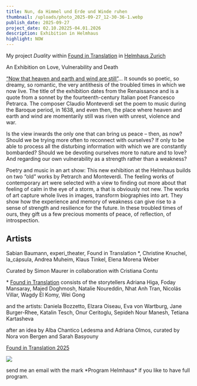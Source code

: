 ```yaml
---
title: Nun, da Himmel und Erde und Winde ruhen
thumbnail: /uploads/photo_2025-09-27_12-30-36-1.webp
publish_date: 2025-09-27
project_date: 02.10.20225-04.01.2026
description: Exhibition in Helmhaus
highlight: NOW
---
```

My project  _Duality_  within [Found in Translation](https://www.expotranskultur.org/en/%C3%BCber-uns) in [Helmhaus Zurich](https://helmhaus.org/en/)

An Exhibition on Love, Vulnerability and Death

[“Now that heaven and earth and wind are still”](https://helmhaus.org/en/exhibitions/nun-da-himmel-und-erde-und-winde-ruhen)… It sounds so poetic, so dreamy, so romantic, the very antithesis of the troubled times in which we now live. The title of the exhibition dates from the Renaissance and is a quote from a sonnet by the fourteenth-century Italian poet Francesco Petrarca. The composer Claudio Monteverdi set the poem to music during the Baroque period, in 1638, and even then, the place where heaven and earth and wind are momentarily still was riven with unrest, violence and war.

Is the view inwards the only one that can bring us peace – then, as now? Should we be trying more often to reconnect with ourselves? If only to be able to process all the disturbing information with which we are constantly bombarded? Should we be devoting ourselves more to nature and to love? And regarding our own vulnerability as a strength rather than a weakness?

Poetry and music in an art show: This new exhibition at the Helmhaus builds on two “old” works by Petrarch and Monteverdi. The feeling works of contemporary art were selected with a view to finding out more about that feeling of calm in the eye of a storm, a that is obviously not new. The works of art capture whole lives in images, transform biographies into art. They show how the experience and memory of weakness can give rise to a sense of strength and resilience for the future. In these troubled times of ours, they gift us a few precious moments of peace, of reflection, of introspection.

## Artists

Sabian Baumann, experi_theater, Found in Translation \*, Christine Knuchel, la_cápsula, Andrea Muheim, Klaus Tinkel, Elena Morena Weber

Curated by Simon Maurer in collaboration with Cristiana Contu

\* [Found in Translation](https://www.expotranskultur.org/en/%C3%BCber-uns) consists of the storytellers Adriana Higa, Foday Mansaray, Majed Doghmosh, Natalie Noureddin, Nhat Anh Tran, Nicolás Villar, Wagdy El Komy, Wei Gong 

and the artists: Daniela Bozzetto, Elzara Oiseau, Eva von Wartburg, Jane Burger-Rhee, Katalin Tesch, Onur Ceritoglu, Sepideh Nour Manesh, Tetiana Kartasheva

after an idea by Alba Chantico Ledesma and Adriana Olmos, curated by Nora von Bergen and Sarah Basyouny

[Found in Translation 2025](https://www.expotranskultur.org/event-gallery/found-in-translation-2025)

![](/uploads/photo_2025-09-27_12-30-36.webp)

send me an email with the mark \*Program Helmhaus\* if you like to  have full program.
